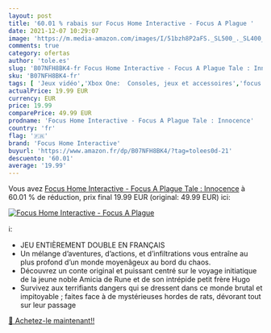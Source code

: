 ```yaml
---
layout: post
title: '60.01 % rabais sur Focus Home Interactive - Focus A Plague '
date: 2021-12-07 10:29:07
image: 'https://m.media-amazon.com/images/I/51bzh8P2aFS._SL500_._SL400_.jpg'
comments: true
category: ofertas
author: 'tole.es'
slug: 'B07NFH8BK4-fr Focus Home Interactive - Focus A Plague Tale : Innocence'
sku: 'B07NFH8BK4-fr'
tags: [ 'Jeux vidéo','Xbox One:  Consoles, jeux et accessoires','focus home interactive', ]
actualPrice: 19.99 EUR
currency: EUR
price: 19.99
comparePrice: 49.99 EUR
prodname: 'Focus Home Interactive - Focus A Plague Tale : Innocence'
country: 'fr'
flag: '🇫🇷'
brand: 'Focus Home Interactive'
buyurl: 'https://www.amazon.fr/dp/B07NFH8BK4/?tag=tolees0d-21'
descuento: '60.01'
average: '19.99'
---
```


Vous avez [Focus Home Interactive - Focus A Plague Tale : Innocence](https://www.amazon.fr/dp/B07NFH8BK4/?tag=tolees0d-21)  à  60.01 % de réduction, prix final  19.99 EUR (original: 49.99 EUR) ici:

[![Focus Home Interactive - Focus A Plague ](https://m.media-amazon.com/images/I/51bzh8P2aFS._SL500_._SL400_.jpg)](https://www.amazon.fr/dp/B07NFH8BK4/?tag=tolees0d-21)

ℹ️:

- JEU ENTIÈREMENT DOUBLE EN FRANÇAIS
- Un mélange d’aventures, d’actions, et d’infiltrations vous entraîne au plus profond d’un monde moyenâgeux au bord du chaos.
- Découvrez un conte original et puissant centré sur le voyage initiatique de la jeune noble Amicia de Rune et de son intrépide petit frère Hugo
- Survivez aux terrifiants dangers qui se dressent dans ce monde brutal et impitoyable ; faites face à de mystérieuses hordes de rats, dévorant tout sur leur passage

[🛒 Achetez-le maintenant!!](https://www.amazon.fr/dp/B07NFH8BK4/?tag=tolees0d-21)
